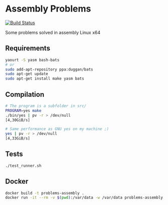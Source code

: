 # Assembly Problems

[![Build Status](https://travis-ci.org/mauri870/problems-assembly.svg?branch=master)](https://travis-ci.org/mauri870/problems-assembly)

Some problems solved in assembly Linux x64

## Requirements

```bash
yaourt -S yasm bash-bats
# or
sudo add-apt-repository ppa:duggan/bats
sudo apt-get update
sudo apt-get install make yasm bats
```

## Compilation

```bash
# The program is a subfolder in src/
PROGRAM=yes make
./bin/yes | pv -r > /dev/null
[4,30GiB/s]

# Same performance as GNU yes on my machine ;)
yes | pv -r > /dev/null
[4,33GiB/s]
```

## Tests

```bash
./test_runner.sh
```

## Docker

```bash
docker build -t problems-assembly .
docker run -it --rm -v $(pwd):/var/data -w /var/data problems-assembly bash
```
